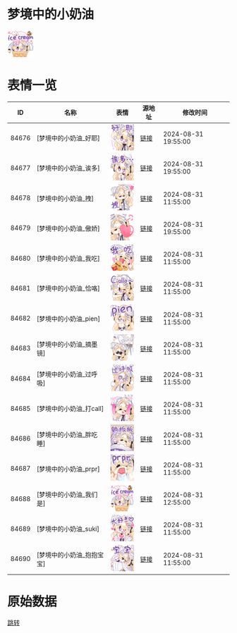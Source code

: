 # 梦境中的小奶油

<img src="./cover.png" height="60" alt="cover" />

# 表情一览

|ID|名称|表情|源地址|修改时间|
|----|----|----|----|----|
|84676|[梦境中的小奶油_好耶]|<img src="./pic/084676_%5B梦境中的小奶油_好耶%5D.png" height="60" alt="好耶"/>|[链接](https://i0.hdslb.com/bfs/garb/2a0d723344a8d16184e877b4a1b3e1357783b2d9.png)|2024-08-31 19:55:00|
|84677|[梦境中的小奶油_诶多]|<img src="./pic/084677_%5B梦境中的小奶油_诶多%5D.png" height="60" alt="诶多"/>|[链接](https://i0.hdslb.com/bfs/garb/4e21907106e1203802d00a8bb8f3fb033754df03.png)|2024-08-31 19:55:00|
|84678|[梦境中的小奶油_拽]|<img src="./pic/084678_%5B梦境中的小奶油_拽%5D.png" height="60" alt="拽"/>|[链接](https://i0.hdslb.com/bfs/garb/05716e0cca176f1840b2fd0a2441290cc99bc6df.png)|2024-08-31 11:55:00|
|84679|[梦境中的小奶油_傲娇]|<img src="./pic/084679_%5B梦境中的小奶油_傲娇%5D.png" height="60" alt="傲娇"/>|[链接](https://i0.hdslb.com/bfs/garb/24571975f6a0da76613c454f7eb5711be1d09198.png)|2024-08-31 19:55:00|
|84680|[梦境中的小奶油_我吃]|<img src="./pic/084680_%5B梦境中的小奶油_我吃%5D.png" height="60" alt="我吃"/>|[链接](https://i0.hdslb.com/bfs/garb/1099273a44a9ecb3a12e286a7710823bb1065350.png)|2024-08-31 11:55:00|
|84681|[梦境中的小奶油_恰咯]|<img src="./pic/084681_%5B梦境中的小奶油_恰咯%5D.png" height="60" alt="恰咯"/>|[链接](https://i0.hdslb.com/bfs/garb/e094c743cbab3373dee721d9d6f2431aaa8846e4.png)|2024-08-31 11:55:00|
|84682|[梦境中的小奶油_pien]|<img src="./pic/084682_%5B梦境中的小奶油_pien%5D.png" height="60" alt="pien"/>|[链接](https://i0.hdslb.com/bfs/garb/4567546dd25bdb174bce7ba188b7228d8758655a.png)|2024-08-31 11:55:00|
|84683|[梦境中的小奶油_摘墨镜]|<img src="./pic/084683_%5B梦境中的小奶油_摘墨镜%5D.png" height="60" alt="摘墨镜"/>|[链接](https://i0.hdslb.com/bfs/garb/f84118b33ca00a802acc393310f02ae01c12ecb5.png)|2024-08-31 11:55:00|
|84684|[梦境中的小奶油_过呼吸]|<img src="./pic/084684_%5B梦境中的小奶油_过呼吸%5D.png" height="60" alt="过呼吸"/>|[链接](https://i0.hdslb.com/bfs/garb/c1bd798074b8ba1bd07bf769b6f92a0f1afbfe82.png)|2024-08-31 11:55:00|
|84685|[梦境中的小奶油_打call]|<img src="./pic/084685_%5B梦境中的小奶油_打call%5D.png" height="60" alt="打call"/>|[链接](https://i0.hdslb.com/bfs/garb/efb17ccbfbd46c04b3318124ccf9f9f4154c8ecd.png)|2024-08-31 11:55:00|
|84686|[梦境中的小奶油_胖吃睡]|<img src="./pic/084686_%5B梦境中的小奶油_胖吃睡%5D.png" height="60" alt="胖吃睡"/>|[链接](https://i0.hdslb.com/bfs/garb/71cbfb979ed25ad969609ee6c9b521f414ec9bd9.png)|2024-08-31 11:55:00|
|84687|[梦境中的小奶油_prpr]|<img src="./pic/084687_%5B梦境中的小奶油_prpr%5D.png" height="60" alt="prpr"/>|[链接](https://i0.hdslb.com/bfs/garb/d5f5692b9b48333e43e041ab11f64b146d5c9b6e.png)|2024-08-31 11:55:00|
|84688|[梦境中的小奶油_我们是]|<img src="./pic/084688_%5B梦境中的小奶油_我们是%5D.png" height="60" alt="我们是"/>|[链接](https://i0.hdslb.com/bfs/garb/14e941f2a87f0749f13cd671f3ad628aff4d2fed.png)|2024-08-31 12:55:00|
|84689|[梦境中的小奶油_suki]|<img src="./pic/084689_%5B梦境中的小奶油_suki%5D.png" height="60" alt="suki"/>|[链接](https://i0.hdslb.com/bfs/garb/8e078cb9cd9169eac41df4538862e5eb3cc94df1.png)|2024-08-31 11:55:00|
|84690|[梦境中的小奶油_抱抱宝宝]|<img src="./pic/084690_%5B梦境中的小奶油_抱抱宝宝%5D.png" height="60" alt="抱抱宝宝"/>|[链接](https://i0.hdslb.com/bfs/garb/5cb27ae2e25d3ccc13a68efb840c1124506af041.png)|2024-08-31 11:55:00|

# 原始数据

[跳转](./raw.json)

